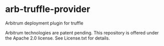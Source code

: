 # arb-truffle-provider
Arbitrum deployment plugin for truffle

Arbitrum technologies are patent pending. This repository is offered under the Apache 2.0 license. See License.txt for details.
